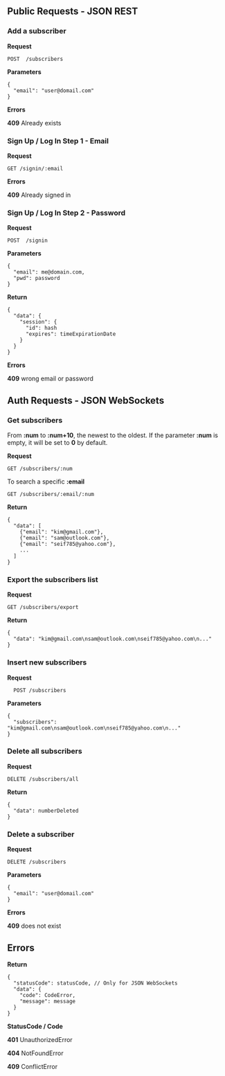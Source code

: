 ## Public Requests - JSON REST
### Add a subscriber

**Request**

    POST  /subscribers

**Parameters**

    {
      "email": "user@domail.com"
    }

**Errors**

**409** Already exists

### Sign Up / Log In Step 1 - Email

**Request**

    GET /signin/:email

**Errors**

**409** Already signed in

### Sign Up / Log In Step 2 - Password

**Request**

    POST  /signin

**Parameters**

    {
      "email": me@domain.com,
      "pwd": password
    }


**Return**

    {
      "data": {
        "session": {
          "id": hash
          "expires": timeExpirationDate
        }
      }
    }


**Errors**

**409** wrong email or password


## Auth Requests - JSON WebSockets

### Get subscribers
From **:num** to **:num+10**, the newest to the oldest. If the parameter **:num** is empty, it will be set to **0** by default.

**Request**

    GET /subscribers/:num

To search a specific **:email**

    GET /subscribers/:email/:num

**Return**

    {
      "data": [
        {"email": "kim@gmail.com"},
        {"email": "sam@outlook.com"},
        {"email": "seif785@yahoo.com"},
        ...
      ]
    }

### Export the subscribers list

**Request**

    GET /subscribers/export

**Return**

    {
      "data": "kim@gmail.com\nsam@outlook.com\nseif785@yahoo.com\n..."
    }

### Insert new subscribers

**Request**

      POST /subscribers

**Parameters**

    {
      "subscribers":  "kim@gmail.com\nsam@outlook.com\nseif785@yahoo.com\n..."
    }


### Delete all subscribers

**Request**

    DELETE /subscribers/all

**Return**

    {
      "data": numberDeleted
    }


### Delete a subscriber

**Request**

    DELETE /subscribers

**Parameters**

    {
      "email": "user@domail.com"
    }

**Errors**

**409** does not exist


## Errors
**Return**

    {
      "statusCode": statusCode, // Only for JSON WebSockets
      "data": {
        "code": CodeError,
        "message": message
      }
    }

**StatusCode / Code**

**401** UnauthorizedError

**404** NotFoundError

**409** ConflictError
